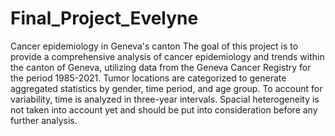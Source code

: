 # Final_Project_Evelyne
 Cancer epidemiology in Geneva's canton
The goal of this project is to provide a comprehensive analysis of cancer epidemiology and trends within the canton of Geneva, utilizing data from the Geneva Cancer Registry for the period 1985-2021. Tumor locations are categorized to generate aggregated statistics by gender, time period, and age group. To account for variability, time is analyzed in three-year intervals.
Spacial heterogeneity is not taken into account yet and should be put into consideration before any further analysis.
